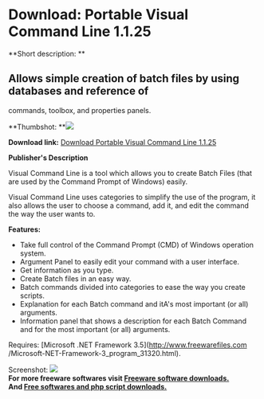 # Download: Portable Visual Command Line 1.1.25

**Short description: **

## Allows simple creation of batch files by using databases and reference of
commands, toolbox, and properties panels.

  
**Thumbshot: **![](http://www.freewarefiles.com/screenshot/viscmmndln_md.jpg)   
  
**Download link:** [Download Portable Visual Command Line 1.1.25](http://freesoftwares.boysofts.com/Portable-Visual-Command-Line_program_64543.html)  
  

**Publisher's Description**  
  

Visual Command Line is a tool which allows you to create Batch Files (that are
used by the Command Prompt of Windows) easily.

Visual Command Line uses categories to simplify the use of the program, it
also allows the user to choose a command, add it, and edit the command the way
the user wants to.

**Features:**

  * Take full control of the Command Prompt (CMD) of Windows operation system. 
  * Argument Panel to easily edit your command with a user interface. 
  * Get information as you type. 
  * Create Batch files in an easy way. 
  * Batch commands divided into categories to ease the way you create scripts. 
  * Explanation for each Batch command and itA's most important (or all) arguments. 
  * Information panel that shows a description for each Batch Command and for the most important (or all) arguments. 

Requires: [Microsoft .NET Framework 3.5](http://www.freewarefiles.com
/Microsoft-NET-Framework-3_program_31320.html).

  
  
Screenshot: ![](http://www.freewarefiles.com/screenshot/viscmmndln.jpg)  
**For more freeware softwares visit [Freeware software downloads.](http://freesoftwares.boysofts.com/)**   
**And [Free softwares and php script downloads.](http://www.boysofts.com/)**

